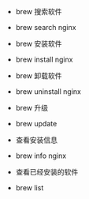 - brew 搜索软件
- brew search nginx

- brew 安装软件
- brew install nginx

- brew 卸载软件
- brew uninstall nginx

- brew 升级
- brew update

- 查看安装信息
- brew info nginx

- 查看已经安装的软件
- brew list
